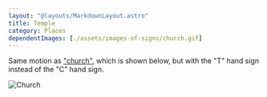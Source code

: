 ```yaml
---
layout: "@layouts/MarkdownLayout.astro"
title: Temple
category: Places
dependentImages: [./assets/images-of-signs/church.gif]
---
```


Same motion as ["church"](../church), which is shown below,
but with the "T" hand sign instead of the "C" hand sign.

![Church](@signs/church.gif)
